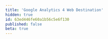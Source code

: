 ```yaml
---
title: 'Google Analytics 4 Web Destination'
hidden: true
id: 63ed446fe60a1b56c5e6f130
published: false
beta: true
---
```


